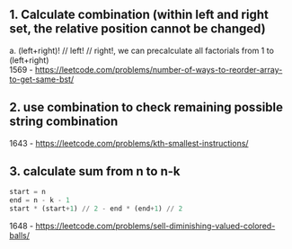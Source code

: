 ## 1. Calculate combination (within left and right set, the relative position cannot be changed)

a. (left+right)! // left! // right!, we can precalculate all factorials from 1 to (left+right)  
1569 - https://leetcode.com/problems/number-of-ways-to-reorder-array-to-get-same-bst/

## 2. use combination to check remaining possible string combination

1643 - https://leetcode.com/problems/kth-smallest-instructions/

## 3. calculate sum from n to n-k

```python
start = n
end = n - k - 1
start * (start+1) // 2 - end * (end+1) // 2
```

1648 - https://leetcode.com/problems/sell-diminishing-valued-colored-balls/

